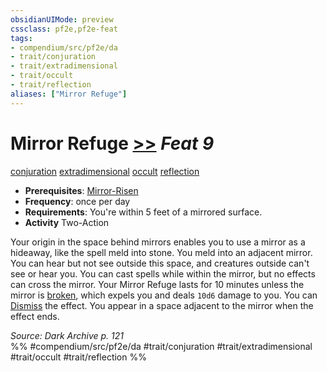 ```yaml
---
obsidianUIMode: preview
cssclass: pf2e,pf2e-feat
tags:
- compendium/src/pf2e/da
- trait/conjuration
- trait/extradimensional
- trait/occult
- trait/reflection
aliases: ["Mirror Refuge"]
---
```

# Mirror Refuge  [>>](../../Rules/core-rulebook/chapter-9-playing-the-game.md#Actions "Two-Action") *Feat 9*  
[conjuration](../../Rules/traits/conjuration.md)  [extradimensional](../../Rules/traits/extradimensional.md)  [occult](../../Rules/traits/occult.md)  [reflection](../../Rules/traits/reflection-da.md)  

- **Prerequisites**: [Mirror-Risen](mirror-risen-da.md)
- **Frequency**: once per day
- **Requirements**: You're within 5 feet of a mirrored surface.
- **Activity** Two-Action

Your origin in the space behind mirrors enables you to use a mirror as a hideaway, like the spell meld into stone. You meld into an adjacent mirror. You can hear but not see outside this space, and creatures outside can't see or hear you. You can cast spells while within the mirror, but no effects can cross the mirror. Your Mirror Refuge lasts for 10 minutes unless the mirror is [broken](../../Rules/conditions.md#Broken), which expels you and deals `10d6` damage to you. You can [Dismiss](../../Rules/actions/dismiss.md) the effect. You appear in a space adjacent to the mirror when the effect ends.

*Source: Dark Archive p. 121*  
%% #compendium/src/pf2e/da #trait/conjuration #trait/extradimensional #trait/occult #trait/reflection %%